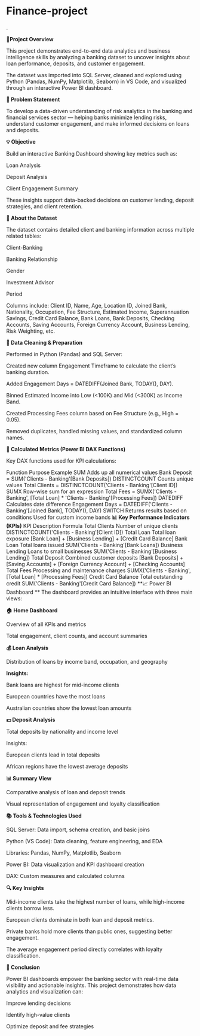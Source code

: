 # Finance-project
.

**📘**Project Overview****

This project demonstrates end-to-end data analytics and business intelligence skills by analyzing a banking dataset to uncover insights about loan performance, deposits, and customer engagement.

The dataset was imported into SQL Server, cleaned and explored using Python (Pandas, NumPy, Matplotlib, Seaborn) in VS Code, and visualized through an interactive Power BI dashboard.

**🎯 **Problem Statement****

To develop a data-driven understanding of risk analytics in the banking and financial services sector — helping banks minimize lending risks, understand customer engagement, and make informed decisions on loans and deposits.

**💡 **Objective****

Build an interactive Banking Dashboard showing key metrics such as:

Loan Analysis

Deposit Analysis

Client Engagement Summary

These insights support data-backed decisions on customer lending, deposit strategies, and client retention.

**🧩 About the Dataset**

The dataset contains detailed client and banking information across multiple related tables:

Client-Banking

Banking Relationship

Gender

Investment Advisor

Period

Columns include:
Client ID, Name, Age, Location ID, Joined Bank, Nationality, Occupation, Fee Structure, Estimated Income, Superannuation Savings, Credit Card Balance, Bank Loans, Bank Deposits, Checking Accounts, Saving Accounts, Foreign Currency Account, Business Lending, Risk Weighting, etc.

**🧹 Data Cleaning & Preparation**

Performed in Python (Pandas) and SQL Server:

Created new column Engagement Timeframe to calculate the client’s banking duration.

Added Engagement Days = DATEDIFF(Joined Bank, TODAY(), DAY).

Binned Estimated Income into Low (<100K) and Mid (<300K) as Income Band.

Created Processing Fees column based on Fee Structure (e.g., High = 0.05).

Removed duplicates, handled missing values, and standardized column names.

**🧮 Calculated Metrics (Power BI DAX Functions)**

Key DAX functions used for KPI calculations:

Function	Purpose	Example
SUM	Adds up all numerical values	Bank Deposit = SUM('Clients - Banking'[Bank Deposits])
DISTINCTCOUNT	Counts unique values	Total Clients = DISTINCTCOUNT('Clients - Banking'[Client ID])
SUMX	Row-wise sum for an expression	Total Fees = SUMX('Clients - Banking', [Total Loan] * 'Clients - Banking'[Processing Fees])
DATEDIFF	Calculates date difference	Engagement Days = DATEDIFF('Clients - Banking'[Joined Bank], TODAY(), DAY)
SWITCH	Returns results based on conditions	Used for custom income bands
**📊 Key Performance Indicators (KPIs)**
KPI	Description	Formula
Total Clients	Number of unique clients	DISTINCTCOUNT('Clients - Banking'[Client ID])
Total Loan	Total loan exposure	[Bank Loan] + [Business Lending] + [Credit Card Balance]
Bank Loan	Total loans issued	SUM('Clients - Banking'[Bank Loans])
Business Lending	Loans to small businesses	SUM('Clients - Banking'[Business Lending])
Total Deposit	Combined customer deposits	[Bank Deposits] + [Saving Accounts] + [Foreign Currency Account] + [Checking Accounts]
Total Fees	Processing and maintenance charges	SUMX('Clients - Banking', [Total Loan] * [Processing Fees])
Credit Card Balance	Total outstanding credit	SUM('Clients - Banking'[Credit Card Balance])
**📈 Power BI Dashboard
**
The dashboard provides an intuitive interface with three main views:

**🏠 Home Dashboard**

Overview of all KPIs and metrics

Total engagement, client counts, and account summaries

**💰 Loan Analysis**

Distribution of loans by income band, occupation, and geography

**Insights:**

Bank loans are highest for mid-income clients

European countries have the most loans

Australian countries show the lowest loan amounts

**💵 Deposit Analysis**

Total deposits by nationality and income level

Insights:

European clients lead in total deposits

African regions have the lowest average deposits

**📊 Summary View**

Comparative analysis of loan and deposit trends

Visual representation of engagement and loyalty classification

**📚 Tools & Technologies Used**

SQL Server: Data import, schema creation, and basic joins

Python (VS Code): Data cleaning, feature engineering, and EDA

Libraries: Pandas, NumPy, Matplotlib, Seaborn

Power BI: Data visualization and KPI dashboard creation

DAX: Custom measures and calculated columns

**🔍 Key Insights**

Mid-income clients take the highest number of loans, while high-income clients borrow less.

European clients dominate in both loan and deposit metrics.

Private banks hold more clients than public ones, suggesting better engagement.

The average engagement period directly correlates with loyalty classification.

**🚀 Conclusion**

Power BI dashboards empower the banking sector with real-time data visibility and actionable insights.
This project demonstrates how data analytics and visualization can:

Improve lending decisions

Identify high-value clients

Optimize deposit and fee strategies
